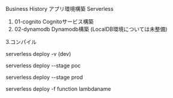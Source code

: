 Business History アプリ環境構築 Serverless

1. 01-cognito
   Cognitoサービス構築
2. 02-dynamodb
   Dynamodb構築
  (LocalDB環境については未整備)

3.コンパイル

  serverless deploy -v (dev)
  
  serverless deploy --stage poc
  
  serverless deploy --stage prod
  
  serverless deploy -f function lambdaname

